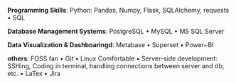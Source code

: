 **Programming Skills**: 
  Python: Pandas, Numpy, Flask, SQLAlchemy, requests • SQL

**Database Management Systems**: PostgreSQL • MySQL • MS SQL Server 

**Data Visualization & Dashboaringd**: Metabase • Superset • Power~BI

**others**: 
  FOSS fan • Git • Linux Comfortable • Server-side development: SSHing, Coding in terminal, handling connections between server and db, etc. • LaTex • Jira


  